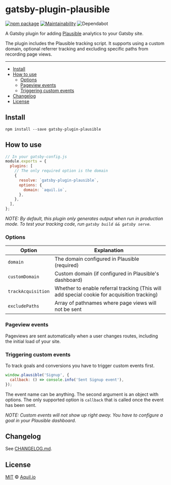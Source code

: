 # gatsby-plugin-plausible

[![npm package](https://flat.badgen.net/npm/v/gatsby-plugin-plausible)](https://badgen.net/npm/v/gatsby-plugin-plausible)
[![Maintainability](https://flat.badgen.net/codeclimate/maintainability/Aquilio/gatsby-plugin-plausible)](https://codeclimate.com/github/Aquilio/gatsby-plugin-plausible/maintainability)
![Dependabot](https://flat.badgen.net/dependabot/thepracticaldev/dev.to?icon=dependabot)

A Gatsby plugin for adding [Plausible](https://plausible.io/) analytics to your Gatsby site.

The plugin includes the Plausible tracking script. It supports using a custom domain, optional referrer tracking and excluding specific paths from recording page views.

---

- [Install](#install)
- [How to use](#how-to-use)
  - [Options](#options)
  - [Pageview events](#pageview-events)
  - [Triggering custom events](#triggering-custom-events)
- [Changelog](#changelog)
- [License](#license)

## Install

`npm install --save gatsby-plugin-plausible`

## How to use

```javascript
// In your gatsby-config.js
module.exports = {
  plugins: [
    // The only required option is the domain
    {
      resolve: `gatsby-plugin-plausible`,
      options: {
        domain: `aquil.io`,
      },
    },
  ],
};
```

_NOTE: By default, this plugin only generates output when run in production mode. To test your tracking code, run `gatsby build && gatsby serve`_.

### Options

| Option             | Explanation                                                                                 |
| ------------------ | ------------------------------------------------------------------------------------------- |
| `domain`           | The domain configured in Plausible (required)                                               |
| `customDomain`     | Custom domain (if configured in Plausible's dashboard)                                      |
| `trackAcquisition` | Whether to enable referral tracking (This will add special cookie for acquisition tracking) |
| `excludePaths`     | Array of pathnames where page views will not be sent                                        |

### Pageview events

Pageviews are sent automatically when a user changes routes, including the initial load of your site.

### Triggering custom events

To track goals and conversions you have to trigger custom events first.

```js
window.plausible('Signup', {
  callback: () => console.info('Sent Signup event'),
});
```

The event name can be anything. The second argument is an object with options. The only supported option is `callback` that is called once the event has been sent.

_NOTE: Custom events will not show up right away. You have to configure a goal in your Plausible dashboard_.

## Changelog

See [CHANGELOG.md](CHANGELOG.md).

## License

[MIT](https://github.com/Aquilio/gatsby-plugin-plausible/blob/master/LICENSE) © [Aquil.io](https://aquil.io)
